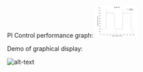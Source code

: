 
PI Control performance graph:
<img src="24_8_1 .png" width="100"/>


Demo of graphical display:

![alt-text](https://github.com/ianpkennedy/EmbeddedProgramming/blob/main/Graphical%20Display%20Programming/Example.gif)
